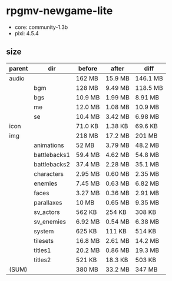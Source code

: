 # rpgmv-newgame-lite

- core: community-1.3b
- pixi: 4.5.4

## size

| parent | dir          | before  | after   | diff     |
| ------ | ------------ | ------- | ------- | -------- |
| audio  |              | 162 MB  | 15.9 MB | 146.1 MB |
|        | bgm          | 128 MB  | 9.49 MB | 118.5 MB |
|        | bgs          | 10.9 MB | 1.99 MB | 8.91 MB  |
|        | me           | 12.0 MB | 1.08 MB | 10.9 MB  |
|        | se           | 10.4 MB | 3.42 MB | 6.98 MB  |
| icon   |              | 71.0 KB | 1.38 KB | 69.6 KB  |
| img    |              | 218 MB  | 17.2 MB | 201 MB   |
|        | animations   | 52 MB   | 3.79 MB | 48.2 MB  |
|        | battlebacks1 | 59.4 MB | 4.62 MB | 54.8 MB  |
|        | battlebacks2 | 37.4 MB | 2.28 MB | 35.1 MB  |
|        | characters   | 2.95 MB | 0.60 MB | 2.35 MB  |
|        | enemies      | 7.45 MB | 0.63 MB | 6.82 MB  |
|        | faces        | 3.27 MB | 0.36 MB | 2.91 MB  |
|        | parallaxes   | 10 MB   | 0.65 MB | 9.35 MB  |
|        | sv_actors    | 562 KB  | 254 KB  | 308 KB   |
|        | sv_enemies   | 6.92 MB | 0.54 MB | 6.38 MB  |
|        | system       | 625 KB  | 111 KB  | 514 KB   |
|        | tilesets     | 16.8 MB | 2.61 MB | 14.2 MB  |
|        | titles1      | 20.2 MB | 0.86 MB | 19.3 MB  |
|        | titles2      | 521 KB  | 18.3 KB | 503 KB   |
| (SUM)  |              | 380 MB  | 33.2 MB | 347 MB   |
